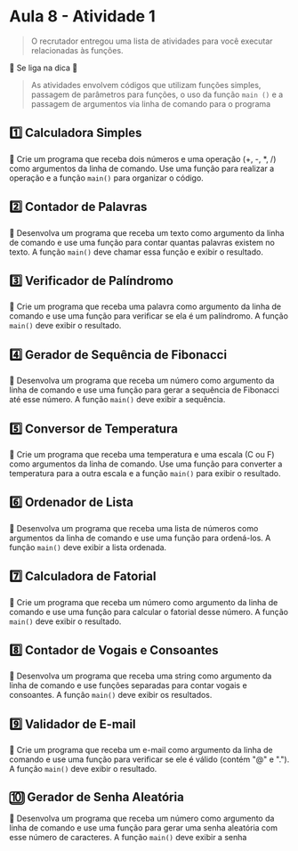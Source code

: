 # Aula 8 - Atividade 1
> O recrutador entregou uma lista de atividades para você executar relacionadas às funções.

:loudspeaker: Se liga na dica :star2:
> As atividades envolvem códigos que utilizam funções simples, passagem de parâmetros para funções, o uso da função `main ()` e a passagem de argumentos via linha de comando para o programa


## :one: **Calculadora Simples**

:snake: Crie um programa que receba dois números e uma operação (+, -, *, /) como argumentos da linha de comando. Use uma função para realizar a operação e a função `main()` para organizar o código.

## :two: **Contador de Palavras**

:snake: Desenvolva um programa que receba um texto como argumento da linha de comando e use uma função para contar quantas palavras existem no texto. A função `main()` deve chamar essa função e exibir o resultado.

## :three: **Verificador de Palíndromo**

:snake: Crie um programa que receba uma palavra como argumento da linha de comando e use uma função para verificar se ela é um palíndromo. A função `main()` deve exibir o resultado.

## :four: **Gerador de Sequência de Fibonacci**

:snake: Desenvolva um programa que receba um número como argumento da linha de comando e use uma função para gerar a sequência de Fibonacci até esse número. A função `main()` deve exibir a sequência.


## :five: **Conversor de Temperatura**

:snake: Crie um programa que receba uma temperatura e uma escala (C ou F) como argumentos da linha de comando. Use uma função para converter a temperatura para a outra escala e a função `main()` para exibir o resultado.


##  :six: **Ordenador de Lista**

:snake: Desenvolva um programa que receba uma lista de números como argumentos da linha de comando e use uma função para ordená-los. A função `main()` deve exibir a lista ordenada.


## :seven: **Calculadora de Fatorial**

:snake:  Crie um programa que receba um número como argumento da linha de comando e use uma função para calcular o fatorial desse número. A função `main()` deve exibir o resultado.


## :eight: **Contador de Vogais e Consoantes**

:snake: Desenvolva um programa que receba uma string como argumento da linha de comando e use funções separadas para contar vogais e consoantes. A função `main()` deve exibir os resultados.


## :nine: **Validador de E-mail**

:snake:  Crie um programa que receba um e-mail como argumento da linha de comando e use uma função para verificar se ele é válido (contém "@" e "."). A função `main()` deve exibir o resultado.

## :keycap_ten: **Gerador de Senha Aleatória**

:snake: Desenvolva um programa que receba um número como argumento da linha de comando e use uma função para gerar uma senha aleatória com esse número de caracteres. A função `main()` deve exibir a senha

